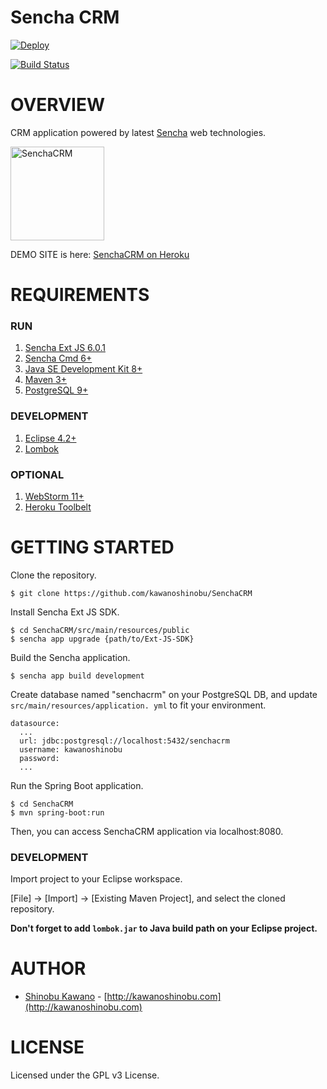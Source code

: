 # Sencha CRM

[![Deploy](https://www.herokucdn.com/deploy/button.svg)](https://heroku.com/deploy?template=https://github.com/kawanoshinobu/senchacrm/tree/master
)

[![Build Status](https://travis-ci.org/kawanoshinobu/Triplam.svg?branch=master)](https://travis-ci.org/kawanoshinobu/SenchaCRM)

# OVERVIEW

CRM application powered by latest [Sencha](https://www.sencha.com/) web technologies.

<img src="http://senchacrm.com/images/senchacrm.png" alt="SenchaCRM" width="150"/>

DEMO SITE is here: [SenchaCRM on Heroku](https://senchacrm.herokuapp.com/)

# REQUIREMENTS

### RUN

1. [Sencha Ext JS 6.0.1](https://www.sencha.com/products/extjs/evaluate/)
2. [Sencha Cmd 6+](https://www.sencha.com/products/extjs/cmd-download/)
3. [Java SE Development Kit 8+](http://www.oracle.com/technetwork/java/javase/downloads/index.html)
4. [Maven 3+](https://maven.apache.org/download.cgi)
5. [PostgreSQL 9+](http://www.postgresql.org/download/)

### DEVELOPMENT

1. [Eclipse 4.2+](http://www.eclipse.org/downloads/)
2. [Lombok](https://projectlombok.org/download.html)

### OPTIONAL

1. [WebStorm 11+](https://www.jetbrains.com/webstorm/download/)
2. [Heroku Toolbelt](https://toolbelt.heroku.com/)

# GETTING STARTED

Clone the repository.

    $ git clone https://github.com/kawanoshinobu/SenchaCRM

Install Sencha Ext JS SDK.

    $ cd SenchaCRM/src/main/resources/public
    $ sencha app upgrade {path/to/Ext-JS-SDK}

Build the Sencha application.

    $ sencha app build development

Create database named "senchacrm" on your PostgreSQL DB, and update `src/main/resources/application. yml` to fit your environment.

    datasource:
      ...
      url: jdbc:postgresql://localhost:5432/senchacrm
      username: kawanoshinobu
      password: 
      ...

Run the Spring Boot application.

    $ cd SenchaCRM
    $ mvn spring-boot:run

Then, you can access SenchaCRM application via localhost:8080.

### DEVELOPMENT

Import project to your Eclipse workspace.   

[File] -> [Import] -> [Existing Maven Project], and select the cloned repository.

**Don't forget to add `lombok.jar` to Java build path on your Eclipse project.**

# AUTHOR

* [Shinobu Kawano](https://github.com/kawanoshinobu) - [http://kawanoshinobu.com](http://kawanoshinobu.com)

# LICENSE

Licensed under the GPL v3 License.

